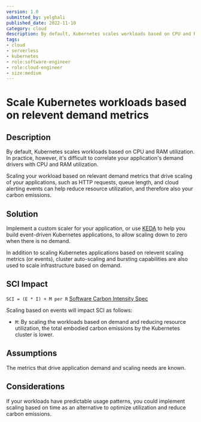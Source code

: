 ```yaml
---
version: 1.0
submitted_by: yelghali
published_date: 2022-11-10
category: cloud
description: By default, Kubernetes scales workloads based on CPU and RAM utilization. In practice, however, it's difficult to correlate your application's demand drivers with CPU and RAM utilization. Scaling your workload based on relevant demand metrics that drive scaling of your applications, such as HTTP requests, queue length, and cloud alerting events can help reduce resource utilization, and therefore also your carbon emissions.
tags: 
- cloud
- serverless
- kubernetes
- role:software-engineer
- role:cloud-engineer
- size:medium
---
```


# Scale Kubernetes workloads based on relevent demand metrics

## Description
By default, Kubernetes scales workloads based on CPU and RAM utilization. In practice, however, it's difficult to correlate your application's demand drivers with CPU and RAM utilization.

Scaling your workload based on relevant demand metrics that drive scaling of your applications, such as HTTP requests, queue length, and cloud alerting events can help reduce resource utilization, and therefore also your carbon emissions.

## Solution

Implement a custom scaler for your application, or use [KEDA](https://keda.sh) to help you build event-driven Kubernetes applications, to allow scaling down to zero when there is no demand.

In addition to scaling Kubernetes applications based on relevent scaling metrics (or events), cluster auto-scaling and bursting capabilities are also used to scale infrastructure based on demand.

## SCI Impact
`SCI = (E * I) + M per R`
[Software Carbon Intensity Spec](https://grnsft.org/sci)

Scaling based on events will impact SCI as follows:

- `M`: By scaling the workloads based on demand and reducing resource utilization, the total embodied carbon emissions by the Kubernetes cluster is lower.

## Assumptions

The metrics that drive application demand and scaling needs are known.

## Considerations
If your workloads have predictable usage patterns, you could implement scaling based on time as an alternative to optimize utilization and reduce carbon emissions.
